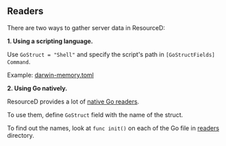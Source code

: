 ## Readers

There are two ways to gather server data in ResourceD:

**1. Using a scripting language.**

Use `GoStruct = "Shell"` and specify the script's path in `[GoStructFields] Command`.

Example: [darwin-memory.toml](https://github.com/resourced/resourced/blob/master/tests/data/resourced-configs/readers/darwin-memory.toml)


**2. Using Go natively.**

ResourceD provides a lot of [native Go readers](https://github.com/resourced/resourced/tree/master/readers).

To use them, define `GoStruct` field with the name of the struct.

To find out the names, look at `func init()` on each of the Go file in [readers](https://github.com/resourced/resourced/tree/master/readers) directory.
